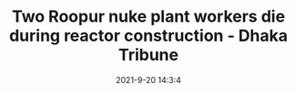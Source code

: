 ---
"title": "Two Roopur nuke plant workers die during reactor construction - Dhaka Tribune"
"date": "2021-9-20 14:3:4"
"feed_name": "GOOGLENEWSCONSTRUCTION"
"feed_website": "https://news.google.com/search?q=construction%2Bincident&hl=en-US&gl=US&ceid=US:en"
"feed_rss": "https://news.google.com/rss/search?q=construction%2Bincident&hl=en-US&gl=US&ceid=US:en"
"link": "https://www.dhakatribune.com/bangladesh/power-energy/2021/09/20/two-roopur-nuke-plant-workers-die-during-reactor-construction"
"file": "_posts/2021-1-1-5b8ec3425f08a3e85e29eab4c84e3902deebc606.md"
"accident": "1"
"drilling": "1"
"dead": "2"
"injured": "0"
---